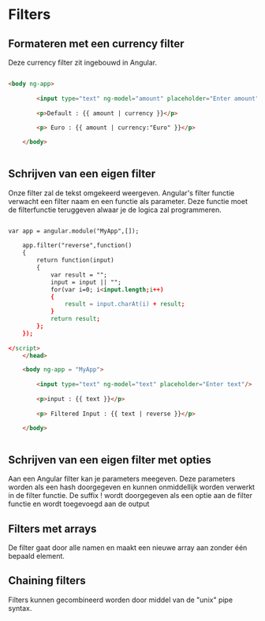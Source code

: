 # Filters

## Formateren met een currency filter

Deze currency filter zit ingebouwd in Angular.

```html

<body ng-app>
		
		<input type="text" ng-model="amount" placeholder="Enter amount"/>
		
		<p>Default : {{ amount | currency }}</p>
		
		<p> Euro : {{ amount | currency:"Euro" }}</p>

	</body>
	
```

## Schrijven van een eigen filter

Onze filter zal de tekst omgekeerd weergeven. Angular's filter
functie verwacht een filter naam en een functie als parameter. Deze functie moet 
de filterfunctie teruggeven alwaar je de logica zal programmeren.

```html

var app = angular.module("MyApp",[]);
	
	app.filter("reverse",function()
	{
		return function(input)
		{
			var result = "";
			input = input || "";
			for(var i=0; i<input.length;i++)
			{
				result = input.charAt(i) + result;
			}
			return result;
		};
	});
	
</script>
	</head>

	<body ng-app = "MyApp">
		
		<input type="text" ng-model="text" placeholder="Enter text"/>
		
		<p>input : {{ text }}</p>
		
		<p> Filtered Input : {{ text | reverse }}</p>

	</body>
	
```

## Schrijven van een eigen filter met opties

Aan een Angular filter kan je parameters meegeven. Deze parameters worden als een hash doorgegeven en kunnen 
onmiddellijk worden verwerkt in de filter functie.
De suffix ! wordt doorgegeven als een optie aan de filter functie en wordt toegevoegd aan de output

## Filters met arrays

De filter gaat door alle namen en maakt een nieuwe array aan zonder één bepaald element.

## Chaining filters

Filters kunnen gecombineerd worden door middel van de "unix" pipe syntax.

